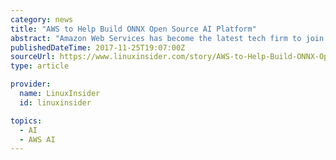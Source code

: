 ```yaml
---
category: news
title: "AWS to Help Build ONNX Open Source AI Platform"
abstract: "Amazon Web Services has become the latest tech firm to join the deep learning community's collaboration on the Open Neural Network Exchange, recently launched to advance artificial intelligence in a frictionless and interoperable environment. Facebook and ..."
publishedDateTime: 2017-11-25T19:07:00Z
sourceUrl: https://www.linuxinsider.com/story/AWS-to-Help-Build-ONNX-Open-Source-AI-Platform-84971.html
type: article

provider:
  name: LinuxInsider
  id: linuxinsider

topics:
  - AI
  - AWS AI
---
```


